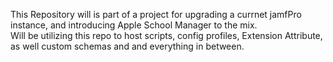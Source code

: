 This Repository will is part of a project for upgrading a currnet jamfPro instance, and introducing Apple School Manager to the mix.  
Will be utilizing this repo to host scripts, config profiles, Extension Attribute, as well custom schemas and and everything in between.
